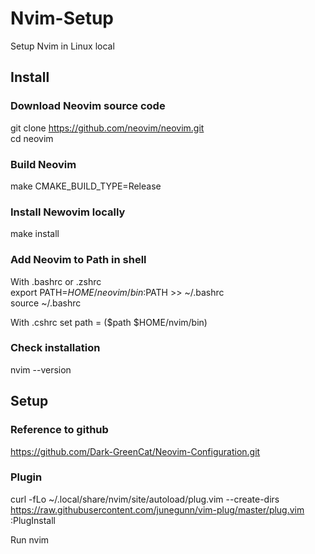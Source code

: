 # Nvim-Setup
Setup Nvim in Linux local

## Install
### Download Neovim source code
git clone https://github.com/neovim/neovim.git <br>
cd neovim

### Build Neovim
make CMAKE_BUILD_TYPE=Release

### Install Newovim locally
make install

### Add Neovim to Path in shell
With .bashrc or .zshrc <br>
export PATH=$HOME/neovim/bin:$PATH >> ~/.bashrc <br>
source ~/.bashrc <br>

With .cshrc 
set path = ($path $HOME/nvim/bin)

### Check installation
nvim --version

## Setup
### Reference to github 
https://github.com/Dark-GreenCat/Neovim-Configuration.git

### Plugin 
curl -fLo ~/.local/share/nvim/site/autoload/plug.vim --create-dirs https://raw.githubusercontent.com/junegunn/vim-plug/master/plug.vim
:PlugInstall

Run nvim
